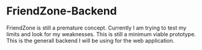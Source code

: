 # FriendZone-Backend

FriendZone is still a premature concept. Currently I am trying to test my limits and look for my weaknesses.
This is still a minimum viable prototype.
This is the generall backend I will be using for the web application.
